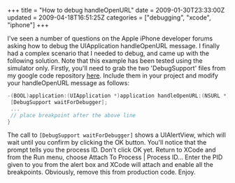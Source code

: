 +++
title = "How to debug handleOpenURL"
date = 2009-01-30T23:33:00Z
updated = 2009-04-18T16:51:25Z
categories = ["debugging", "xcode", "iphone"]
+++

I've seen a number of questions on the Apple iPhone developer forums asking how to debug the UIApplication handleOpenURL message. I finally had a complex scenario that I needed to debug, and came up with the following solution. Note that this example has been tested using the simulator only. Firstly, you'll need to grab the two 'DebugSupport' files from my google code repository [here](http://code.google.com/p/iphone-sdk-examples/source/browse/#svn/trunk/utility/debugging). Include them in your project and modify your handleOpenURL message as follows:

```mm
-(BOOL)application:(UIApplication *)application handleOpenURL:(NSURL *)url {
 [DebugSupport waitForDebugger];
 ...
 // place breakpoint after the above line
}
```

The call to `[DebugSupport waitForDebugger]` shows a UIAlertView, which will wait until you confirm by clicking the OK button. You'll notice that the prompt tells you the process ID. Don't click OK yet. Return to XCode and from the Run menu, choose Attach To Process | Process ID... Enter the PID given to you from the alert box and XCode will attach and enable all the breakpoints. Obviously, remove this from production code. Enjoy.
